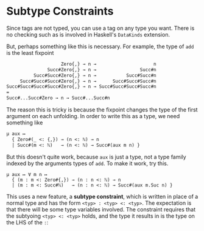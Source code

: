 # Subtype Constraints

Since tags are not typed, you can use a tag on any type you want. There is no
checking such as is involved in Haskell's `DataKinds` extension.

But, perhaps something like this is necessary. For example, the type of `add` is
the least fixpoint
```ml
                    Zero{,} → n →                     n
               Succ#Zero{,} → n →                Succ#n
          Succ#Succ#Zero{,} → n →           Succ#Succ#n
     Succ#Succ#Succ#Zero{,} → n →      Succ#Succ#Succ#n
Succ#Succ#Succ#Succ#Zero{,} → n → Succ#Succ#Succ#Succ#n
=
Succ#...Succ#Zero → n → Succ#...Succ#n
```
The reason this is tricky is because the fixpoint changes the type of the first 
argument on each unfolding. In order to write this as a type, we need something like
```ml
μ aux ↦
  { Zero#(_ <: {,}) → (n <: ℕ) → n 
  | Succ#(m <: ℕ)   → (n <: ℕ) → Succ#(aux m n) }
```
But this doesn't quite work, because `aux` is just a type, not a type family
indexed by the arguments types of `add`. To make it work, try this.
```
μ aux ↦ ∀ m n ↦
  { (m : m <: Zero#{,}) → (n : n <: ℕ) → n
  | (m : m <: Succ#ℕ)   → (n : n <: ℕ) → Succ#(aux m.Suc n) }
```
This uses a new feature, a **subtype constraint**, which is written in place of
a normal type and has the form `<typ> : <typ> <: <typ>`. The expectation is that
there will be some type variables involved. The constraint requires that the
subtyoing `<typ> <: <typ>` holds, and the type it results in is the type on the
LHS of the `:`: